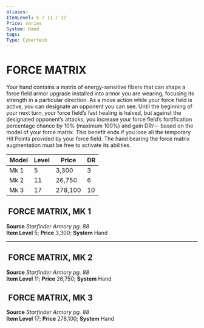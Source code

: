 ```yaml
---
aliases: 
ItemLevel: 5 / 11 / 17
Price: varies 
System: Hand
tags: 
Type: Cybertech
---
```

# FORCE MATRIX
Your hand contains a matrix of energy-sensitive fibers that can shape a force field armor upgrade installed into armor you are wearing, focusing its strength in a particular direction. As a move action while your force field is active, you can designate an opponent you can see. Until the beginning of your next turn, your force field’s fast healing is halved, but against the designated opponent’s attacks, you increase your force field’s fortification percentage chance by 10% (maximum 100%) and gain DR/— based on the model of your force matrix. This benefit ends if you lose all the temporary Hit Points provided by your force field. The hand bearing the force matrix augmentation must be free to activate its abilities.

| Model | Level | Price   | DR  |
| ----- | ----- | ------- | --- |
| Mk 1  | 5     | 3,300   | 3   |
| Mk 2  | 11    | 26,750  | 6   |
| Mk 3  | 17    | 278,100 | 10  |

##  FORCE MATRIX, MK 1

**Source** _Starfinder Armory pg. 88_  
**Item Level** 5; **Price** 3,300; **System** Hand  
  

---

##  FORCE MATRIX, MK 2

**Source** _Starfinder Armory pg. 88_  
**Item Level** 11; **Price** 26,750; **System** Hand  
  

##  FORCE MATRIX, MK 3

**Source** _Starfinder Armory pg. 88_  
**Item Level** 17; **Price** 278,100; **System** Hand